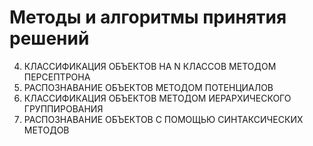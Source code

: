 # Методы и алгоритмы принятия решений
4) КЛАССИФИКАЦИЯ ОБЪЕКТОВ НА N КЛАССОВ МЕТОДОМ ПЕРСЕПТРОНА
5) РАСПОЗНАВАНИЕ ОБЪЕКТОВ МЕТОДОМ ПОТЕНЦИАЛОВ
6) КЛАССИФИКАЦИЯ ОБЪЕКТОВ МЕТОДОМ ИЕРАРХИЧЕСКОГО ГРУППИРОВАНИЯ
7) РАСПОЗНАВАНИЕ ОБЪЕКТОВ С ПОМОЩЬЮ СИНТАКСИЧЕСКИХ МЕТОДОВ
